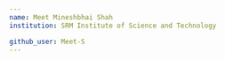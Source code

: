 ```yaml
---
name: Meet Mineshbhai Shah
institution: SRM Institute of Science and Technology

github_user: Meet-S
---
```


